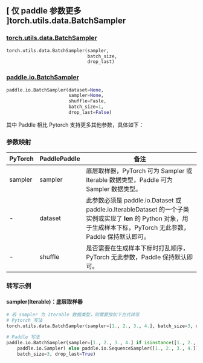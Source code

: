 ## [ 仅 paddle 参数更多 ]torch.utils.data.BatchSampler
### [torch.utils.data.BatchSampler](https://pytorch.org/docs/stable/data.html?highlight=batchsampler#torch.utils.data.BatchSampler)

```python
torch.utils.data.BatchSampler(sampler,
                              batch_size,
                              drop_last)
```

### [paddle.io.BatchSampler](https://www.paddlepaddle.org.cn/documentation/docs/zh/api/paddle/io/BatchSampler_cn.html#batchsampler)

```python
paddle.io.BatchSampler(dataset=None,
                       sampler=None,
                       shuffle=Fasle,
                       batch_size=1,
                       drop_last=False)
```

其中 Paddle 相比 Pytorch 支持更多其他参数，具体如下：
### 参数映射
| PyTorch       | PaddlePaddle | 备注    |
| --------- | -------------| ---------- |
| sampler       | sampler      | 底层取样器，PyTorch 可为 Sampler 或 Iterable 数据类型，Paddle 可为 Sampler 数据类型。 |
| -             | dataset      | 此参数必须是 paddle.io.Dataset 或 paddle.io.IterableDataset 的一个子类实例或实现了 __len__ 的 Python 对象，用于生成样本下标，PyTorch 无此参数，Paddle 保持默认即可。              |
| -             | shuffle      | 是否需要在生成样本下标时打乱顺序，PyTorch 无此参数，Paddle 保持默认即可。 |


### 转写示例
#### sampler(Iterable)：底层取样器
```python
# 若 sampler 为 Iterable 数据类型，则需要按如下方式转写
# Pytorch 写法
torch.utils.data.BatchSampler(sampler=[1., 2., 3., 4.], batch_size=3, drop_last = False)

# Paddle 写法
paddle.io.BatchSampler(sampler=[1., 2., 3., 4.] if isinstance([1., 2., 3., 4.],
    paddle.io.Sampler) else paddle.io.SequenceSampler([1., 2., 3., 4.]),
    batch_size=3, drop_last=True)
```
